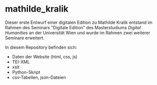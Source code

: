 # mathilde_kralik

Dieser erste Entwurf einer digitalen Edition zu Mathilde Kralik entstand im Rahmen des Seminars "Digitale Edition" des Masterstudiums *Digital Humanities* an der Universität Wien und wurde im Rahmen zwei weiterer Seminare erweitert.

In diesem Repository befinden sich:
- Daten der Website (html, css, js)
- TEI-XML
- xslt
- Python-Skript
- csv-Tabellen, json-Dateien
